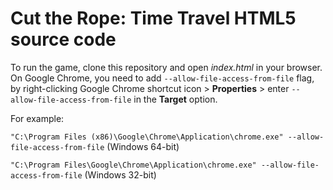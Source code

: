 # Cut the Rope: Time Travel HTML5 source code

To run the game, clone this repository and open *index.html* in your browser. On Google Chrome, you need to add `--allow-file-access-from-file` flag, by right-clicking Google Chrome shortcut icon > **Properties** > enter `--allow-file-access-from-file` in the **Target** option.

For example:

`"C:\Program Files (x86)\Google\Chrome\Application\chrome.exe" --allow-file-access-from-file` (Windows 64-bit)

`"C:\Program Files\Google\Chrome\Application\chrome.exe" --allow-file-access-from-file` (Windows 32-bit)